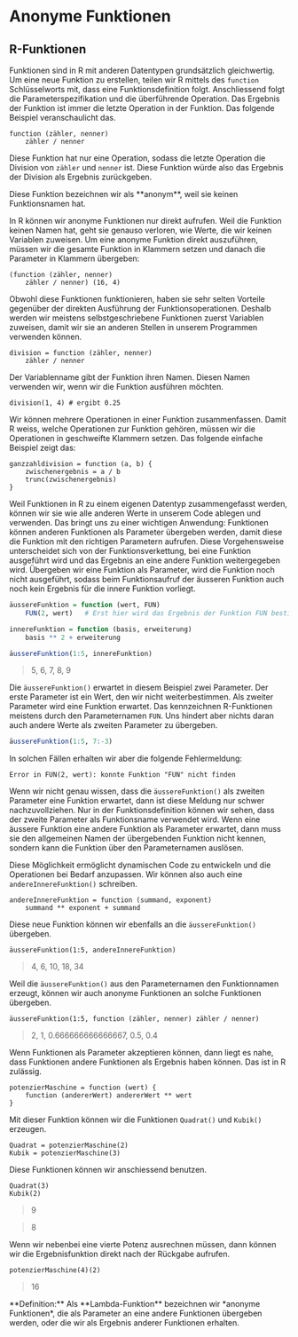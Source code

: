 # Anonyme Funktionen

## R-Funktionen

Funktionen sind in R mit anderen Datentypen grundsätzlich gleichwertig. Um eine neue Funktion zu erstellen, teilen wir R mittels des `function` Schlüsselworts mit, dass eine Funktionsdefinition folgt. Anschliessend folgt die Parameterspezifikation und die überführende Operation. Das Ergebnis der Funktion ist immer die letzte Operation in der Funktion. Das folgende Beispiel veranschaulicht das. 

```
function (zähler, nenner)
    zähler / nenner
```

Diese Funktion hat nur eine Operation, sodass die letzte Operation die Division von `zähler` und `nenner` ist. Diese Funktion würde also das Ergebnis der Division als Ergebnis zurückgeben. 

<p class="alert alert-primary" markdown="1">
Diese Funktion bezeichnen wir als **anonym**, weil sie keinen Funktionsnamen hat. 
</p> 

In R können wir anonyme Funktionen nur direkt aufrufen. Weil die Funktion keinen Namen hat, geht sie genauso verloren, wie Werte, die wir keinen Variablen zuweisen. Um eine anonyme Funktion direkt auszuführen, müssen wir die gesamte Funktion in Klammern setzen und danach die Parameter in Klammern übergeben: 

```
(function (zähler, nenner)
    zähler / nenner) (16, 4)
```

Obwohl diese Funktionen funktionieren, haben sie sehr selten Vorteile gegenüber der direkten Ausführung der Funktionsoperationen. Deshalb werden wir meistens selbstgeschriebene Funktionen zuerst Variablen zuweisen, damit wir sie an anderen Stellen in unserem Programmen verwenden können.

```
division = function (zähler, nenner)
    zähler / nenner
```

Der Variablenname gibt der Funktion ihren Namen. Diesen Namen verwenden wir, wenn wir die Funktion ausführen möchten. 

```
division(1, 4) # ergibt 0.25
```

Wir können mehrere Operationen in einer Funktion zusammenfassen. Damit R weiss, welche Operationen zur Funktion gehören, müssen wir die Operationen in geschweifte Klammern setzen. Das folgende einfache Beispiel zeigt das: 

```
ganzzahldivision = function (a, b) {
    zwischenergebnis = a / b
    trunc(zwischenergebnis)
}
```

Weil Funktionen in R zu einem eigenen Datentyp zusammengefasst werden, können wir sie wie alle anderen Werte in unserem Code ablegen und verwenden. Das bringt uns zu einer wichtigen Anwendung: Funktionen können anderen Funktionen als Parameter übergeben werden, damit diese die Funktion mit den richtigen Parametern aufrufen. Diese Vorgehensweise unterscheidet sich von der Funktionsverkettung, bei eine Funktion ausgeführt wird und das Ergebnis an eine andere Funktion weitergegeben wird. Übergeben wir eine Funktion als Parameter, wird die Funktion noch nicht ausgeführt, sodass beim Funktionsaufruf der äusseren Funktion auch noch kein Ergebnis für die innere Funktion vorliegt.

```R
äussereFunktion = function (wert, FUN) 
    FUN(2, wert)   # Erst hier wird das Ergebnis der Funktion FUN bestimmt

innereFunktion = function (basis, erweiterung) 
    basis ** 2 + erweiterung

äussereFunktion(1:5, innereFunktion)
```

> 5, 6, 7, 8, 9

Die `äussereFunktion()` erwartet in diesem Beispiel zwei Parameter. Der erste Parameter ist ein Wert, den wir nicht weiterbestimmen. Als zweiter Parameter wird eine Funktion erwartet. Das kennzeichnen R-Funktionen meistens durch den Parameternamen `FUN`. Uns hindert aber nichts daran auch andere Werte als zweiten Parameter zu übergeben. 

```R
äussereFunktion(1:5, 7:-3)
```

In solchen Fällen erhalten wir aber die folgende Fehlermeldung:

```
Error in FUN(2, wert): konnte Funktion "FUN" nicht finden
```

Wenn wir nicht genau wissen, dass die `äussereFunktion()` als zweiten Parameter eine Funktion erwartet, dann ist diese Meldung nur schwer nachzuvollziehen. Nur in der Funktionsdefinition können wir sehen, dass der zweite Parameter als Funktionsname verwendet wird. Wenn eine äussere Funktion eine andere Funktion als Parameter erwartet, dann muss sie den allgemeinen Namen der übergebenden Funktion nicht kennen, sondern kann die Funktion über den Parameternamen auslösen.  

Diese Möglichkeit ermöglicht dynamischen Code zu entwickeln und die Operationen bei Bedarf anzupassen. Wir können also auch eine `andereInnereFunktion()` schreiben. 

```
andereInnereFunktion = function (summand, exponent) 
    summand ** exponent + summand
```

Diese neue Funktion können wir ebenfalls an die `äussereFunktion()` übergeben.

```
äussereFunktion(1:5, andereInnereFunktion)
```

> 4, 6, 10, 18, 34

Weil die `äussereFunktion()` aus den Parameternamen den Funktionnamen erzeugt, können wir auch anonyme Funktionen an solche Funktionen übergeben. 

```
äussereFunktion(1:5, function (zähler, nenner) zähler / nenner)
```

> 2, 1, 0.666666666666667, 0.5, 0.4


Wenn Funktionen als Parameter akzeptieren können, dann liegt es nahe, dass Funktionen andere Funktionen als Ergebnis haben können. Das ist in R zulässig. 

```
potenzierMaschine = function (wert) {
    function (andererWert) andererWert ** wert
}
```

Mit dieser Funktion können wir die Funktionen `Quadrat()` und `Kubik()` erzeugen.

```
Quadrat = potenzierMaschine(2)
Kubik = potenzierMaschine(3)
```

Diese Funktionen können wir anschiessend benutzen. 

```
Quadrat(3)
Kubik(2)
```

> 9

> 8

Wenn wir nebenbei eine vierte Potenz ausrechnen müssen, dann können wir die Ergebnisfunktion direkt nach der Rückgabe aufrufen.

```
potenzierMaschine(4)(2)
```

> 16

<p class="alert alert-primary" markdown="1">
**Definition:** Als **Lambda-Funktion** bezeichnen wir *anonyme Funktionen*, die als Parameter an eine andere Funktionen übergeben werden, oder die wir als Ergebnis anderer Funktionen erhalten.
</p>
